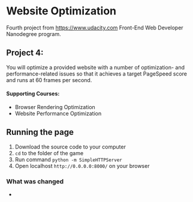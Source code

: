 # Website Optimization

Fourth project from https://www.udacity.com Front-End Web Developer Nanodegree program.

## Project 4:

You will optimize a provided website with a number of optimization- and performance-related issues so that it achieves a target PageSpeed score and runs at 60 frames per second.

#### Supporting Courses:
* Browser Rendering Optimization
* Website Performance Optimization

## Running the page
1. Download the source code to your computer
2. `cd` to the folder of the game
3. Run command `python -m SimpleHTTPServer`
4. Open localhost `http://0.0.0.0:8000/` on your browser

### What was changed
*
